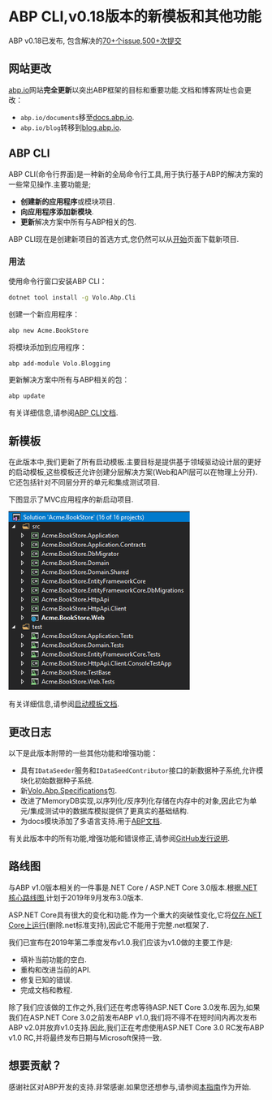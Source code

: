 # ABP CLI,v0.18版本的新模板和其他功能

ABP v0.18已发布, 包含解决的[70+个issue](https://github.com/abpframework/abp/milestone/16?closed=1),[500+次提交](https://github.com/abpframework/abp/compare/0.17.0.0...0.18.0)

## 网站更改

[abp.io](https://abp.io)网站**完全更新**以突出ABP框架的目标和重要功能.文档和博客网址也会更改：

- `abp.io/documents`移至[docs.abp.io](https://docs.abp.io).
- `abp.io/blog`转移到[blog.abp.io](https://blog.abp.io).

## ABP CLI

ABP CLI(命令行界面)是一种新的全局命令行工具,用于执行基于ABP的解决方案的一些常见操作.主要功能是;

* **创建新的应用程序**或模块项目.
* **向应用程序添加新模块**.
* **更新**解决方案中所有与ABP相关的包.

ABP CLI现在是创建新项目的首选方式,您仍然可以从[开始](https://abp.io/get-started)页面下载新项目.

### 用法

使用命令行窗口安装ABP CLI：

```` bash
dotnet tool install -g Volo.Abp.Cli
````

创建一个新应用程序：

```` bash
abp new Acme.BookStore
````

将模块添加到应用程序：

```` bash
abp add-module Volo.Blogging
````

更新解决方案中所有与ABP相关的包：

```` bash
abp update
````

有关详细信息,请参阅[ABP CLI文档](https://docs.abp.io/en/abp/latest/CLI).

## 新模板

在此版本中,我们更新了所有启动模板.主要目标是提供基于领域驱动设计层的更好的启动模板,这些模板还允许创建分层解决方案(Web和API层可以在物理上分开).它还包括针对不同层分开的单元和集成测试项目.

下图显示了MVC应用程序的新启动项目.

![mvc-template-solution](mvc-template-solution.png)

有关详细信息,请参阅[启动模板文档](https://docs.abp.io/en/abp/latest/Startup-Templates/Index).

## 更改日志

以下是此版本附带的一些其他功能和增强功能：

* 具有`IDataSeeder`服务和`IDataSeedContributor`接口的新数据种子系统,允许模块化初始数据种子系统.
* 新[Volo.Abp.Specifications](https://www.nuget.org/packages/Volo.Abp.Specifications)包.
* 改进了MemoryDB实现,以序列化/反序列化存储在内存中的对象,因此它为单元/集成测试中的数据库模拟提供了更真实的基础结构.
* 为docs模块添加了多语言支持.用于[ABP文档](https://docs.abp.io).

有关此版本中的所有功能,增强功能和错误修正,请参阅[GitHub发行说明](https://github.com/abpframework/abp/releases/tag/0.18.0).

## 路线图

与ABP v1.0版本相关的一件事是.NET Core / ASP.NET Core 3.0版本.根据[.NET核心路线图](https://github.com/dotnet/core/blob/master/roadmap.md),计划于2019年9月发布3.0版本.

ASP.NET Core具有很大的变化和功能.作为一个重大的突破性变化,它将[仅在.NET Core上运行](https://github.com/aspnet/Announcements/issues/324)(删除.net标准支持),因此它不能用于完整.net框架了.

我们已宣布在2019年第二季度发布v1.0.我们应该为v1.0做的主要工作是:

* 填补当前功能的空白.
* 重构和改进当前的API.
* 修复已知的错误.
* 完成文档和教程.

除了我们应该做的工作之外,我们还在考虑等待ASP.NET Core 3.0发布.因为,如果我们在ASP.NET Core 3.0之前发布ABP v1.0,我们将不得不在短时间内再次发布ABP v2.0并放弃v1.0支持.因此,我们正在考虑使用ASP.NET Core 3.0 RC发布ABP v1.0 RC,并将最终发布日期与Microsoft保持一致.

## 想要贡献？

感谢社区对ABP开发的支持.非常感谢.如果您还想参与,请参阅[本指南](https://github.com/abpframework/abp/blob/master/docs/en/Contribution/Index.md)作为开始.
